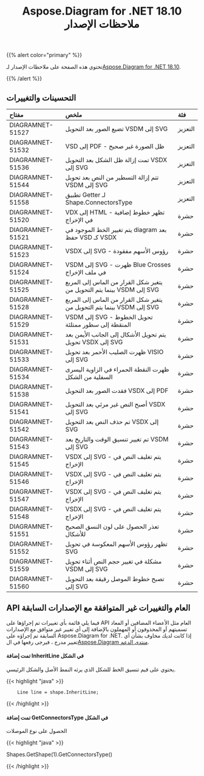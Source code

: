 ﻿---
title: Aspose.Diagram for .NET 18.10 ملاحظات الإصدار
type: docs
weight: 30
url: /ar/net/aspose-diagram-for-net-18-10-release-notes/
---
{{% alert color="primary" %}} 

 تحتوي هذه الصفحة على ملاحظات الإصدار لـ[Aspose.Diagram for .NET 18.10](https://www.nuget.org/packages/Aspose.Diagram/18.10.0).

{{% /alert %}} 
## **التحسينات والتغييرات**

|**مفتاح**|**ملخص**|**فئة**|
|:- |:- |:- |
|DIAGRAMNET-51527|تضيع الصور بعد التحويل VSDM إلى SVG|التعزيز|
|DIAGRAMNET-51532|VSD إلى PDF - ظل الصورة غير صحيح|التعزيز|
|DIAGRAMNET-51536|تمت إزالة ظل الشكل بعد التحويل VSDX إلى SVG|التعزيز|
|DIAGRAMNET-51544|تتم إزالة التسطير من النص بعد تحويل VSDM إلى SVG|التعزيز|
|DIAGRAMNET-51558|تطبيق Getter لـ Shape.ConnectorsType|التعزيز|
|DIAGRAMNET-51520|VDX إلى HTML - تظهر خطوط إضافية في الإخراج|حشرة|
|DIAGRAMNET-51521|يتم تغيير الخط الموجود في diagram بعد حفظ VSD كـ VSDX|حشرة|
|DIAGRAMNET-51523|VSDX إلى SVG - رؤوس الأسهم مفقودة|حشرة|
|DIAGRAMNET-51524|VSDM إلى SVG - ظهرت Blue Crosses في ملف الإخراج|حشرة|
|DIAGRAMNET-51525|يتغير شكل القرار من الماس إلى المربع بينما يتم التحويل من VSDM إلى SVG|حشرة|
|DIAGRAMNET-51528|يتغير شكل القرار من الماس إلى المربع بينما يتم التحويل من VSDM إلى SVG|حشرة|
|DIAGRAMNET-51529|VSDM إلى SVG - تحويل الخطوط المنقطة إلى سطور ممتلئة|حشرة|
|DIAGRAMNET-51531|يتم تحويل الأشكال إلى الجانب الأيمن بعد تحويل VSDX إلى SVG|حشرة|
|DIAGRAMNET-51533|ظهرت الصليب الأحمر بعد تحويل VISIO إلى SVG|حشرة|
|DIAGRAMNET-51534|ظهرت النقطة الحمراء في الزاوية اليسرى السفلية من الشكل|حشرة|
|DIAGRAMNET-51538|فقدت الصور بعد التحويل VSDX إلى PDF|حشرة|
|DIAGRAMNET-51541|أصبح النص غير مرئي بعد التحويل VSDX إلى SVG|حشرة|
|DIAGRAMNET-51542|تم حذف النص بعد التحويل VSDX إلى SVG|حشرة|
|DIAGRAMNET-51543|تم تغيير تنسيق الوقت والتاريخ بعد VSDM إلى SVG|حشرة|
|DIAGRAMNET-51545|VSDX إلى SVG - يتم تغليف النص في الإخراج|حشرة|
|DIAGRAMNET-51546|VSDX إلى SVG - يتم تغليف النص في الإخراج|حشرة|
|DIAGRAMNET-51547|VSDX إلى SVG - يتم تغليف النص في الإخراج|حشرة|
|DIAGRAMNET-51548|VSDX إلى SVG - يتم تغليف النص في الإخراج|حشرة|
|DIAGRAMNET-51551|تعذر الحصول على لون النسق الصحيح للأشكال|حشرة|
|DIAGRAMNET-51552|تظهر رؤوس الأسهم المعكوسة في تحويل SVG|حشرة|
|DIAGRAMNET-51559|مشكلة في تغيير حجم النص أثناء تحويل VSDM إلى SVG|حشرة|
|DIAGRAMNET-51560|تصبح خطوط الموصل رقيقة بعد التحويل إلى SVG|حشرة|
## **API العام والتغييرات غير المتوافقة مع الإصدارات السابقة**
فيما يلي قائمة بأي تغييرات تم إجراؤها على API العام مثل الأعضاء المضافين أو المعاد تسميتهم أو المحذوفون أو المهملون بالإضافة إلى أي تغيير غير متوافق مع الإصدارات السابقة تم إجراؤه على Aspose.Diagram for .NET. إذا كانت لديك مخاوف بشأن أي تغيير مدرج ، فيرجى رفعها في ال[Aspose.Diagram منتدى الدعم](https://forum.aspose.com/c/diagram/17).
#### **تمت إضافة InheritLine في الشكل**
يحتوي على قيم تنسيق الخط للشكل الذي يرثه النمط الأصل والشكل الرئيسي.

{{< highlight "java" >}}

 		Line line = shape.InheritLine;

{{< /highlight >}}


#### **تمت إضافة GetConnectorsType في الشكل**
الحصول على نوع الموصلات

{{< highlight "java" >}}

 Shapes.GetShape(1).GetConnectorsType()

{{< /highlight >}}

